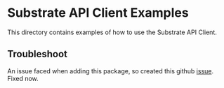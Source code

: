 # Substrate API Client Examples

This directory contains examples of how to use the Substrate API Client.

## Troubleshoot

An issue faced when adding this package, so created this github [issue](https://github.com/scs/substrate-api-client/issues/693). Fixed now.
